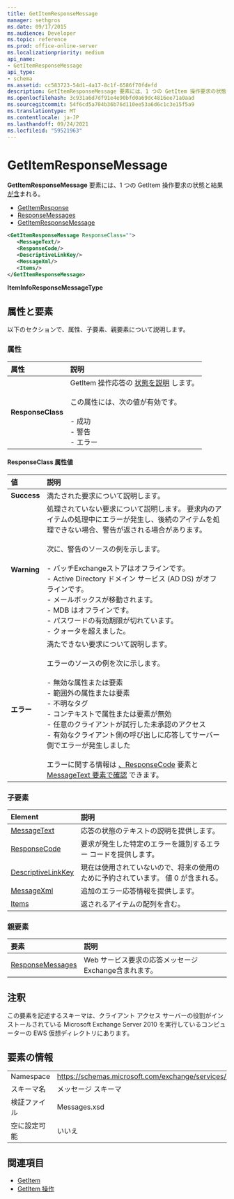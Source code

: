 ```yaml
---
title: GetItemResponseMessage
manager: sethgros
ms.date: 09/17/2015
ms.audience: Developer
ms.topic: reference
ms.prod: office-online-server
ms.localizationpriority: medium
api_name:
- GetItemResponseMessage
api_type:
- schema
ms.assetid: cc583723-54d1-4a17-8c1f-6586f70fdefd
description: GetItemResponseMessage 要素には、1 つの GetItem 操作要求の状態と結果が含まれる。
ms.openlocfilehash: 3c931a6d7df91e4e90bfd0a69dc4816ee71a0aad
ms.sourcegitcommit: 54f6cd5a704b36b76d110ee53a6d6c1c3e15f5a9
ms.translationtype: MT
ms.contentlocale: ja-JP
ms.lasthandoff: 09/24/2021
ms.locfileid: "59521963"
---
```

# <a name="getitemresponsemessage"></a>GetItemResponseMessage

**GetItemResponseMessage** 要素には、1 つの GetItem 操作要求の状態と結果 [が含](getitem-operation.md)まれる。 
  
- [GetItemResponse](getitemresponse.md) 
- [ResponseMessages](responsemessages.md)
- [GetItemResponseMessage](getitemresponsemessage.md)
  
```xml
<GetItemResponseMessage ResponseClass="">
   <MessageText/>
   <ResponseCode/>
   <DescriptiveLinkKey/>
   <MessageXml/>
   <Items/>
</GetItemResponseMessage>
```

**ItemInfoResponseMessageType**

## <a name="attributes-and-elements"></a>属性と要素

以下のセクションで、属性、子要素、親要素について説明します。
  
### <a name="attributes"></a>属性

|**属性**|**説明**|
|:-----|:-----|
|**ResponseClass** <br/> | GetItem 操作応答の [状態を説明](getitem-operation.md) します。 <br/><br/>この属性には、次の値が有効です。<br/><br/>- 成功<br/>- 警告<br/>- エラー |
   
#### <a name="responseclass-attribute-values"></a>ResponseClass 属性値

|**値**|**説明**|
|:-----|:-----|
|**Success** <br/> |満たされた要求について説明します。  <br/> |
|**Warning** <br/> | 処理されていない要求について説明します。 要求内のアイテムの処理中にエラーが発生し、後続のアイテムを処理できない場合、警告が返される場合があります。<br/><br/>次に、警告のソースの例を示します。<br/><br/>- バッチExchangeストアはオフラインです。<br/>- Active Directory ドメイン サービス (AD DS) がオフラインです。<br/>- メールボックスが移動されます。<br/>- MDB はオフラインです。<br/>- パスワードの有効期限が切れています。  <br/>- クォータを超えました。 |
|**エラー** <br/> | 満たできない要求について説明します。<br/><br/>エラーのソースの例を次に示します。<br/><br/>- 無効な属性または要素<br/>- 範囲外の属性または要素<br/>- 不明なタグ<br/>- コンテキストで属性または要素が無効<br/>- 任意のクライアントが試行した未承認のアクセス<br/>- 有効なクライアント側の呼び出しに応答してサーバー側でエラーが発生しました<br/><br/>エラーに関する情報は [、ResponseCode](responsecode.md) 要素と [MessageText 要素で確認](messagetext.md) できます。 |
   
### <a name="child-elements"></a>子要素

|**Element**|**説明**|
|:-----|:-----|
|[MessageText](messagetext.md) <br/> |応答の状態のテキストの説明を提供します。  <br/> |
|[ResponseCode](responsecode.md) <br/> |要求が発生した特定のエラーを識別するエラー コードを提供します。  <br/> |
|[DescriptiveLinkKey](descriptivelinkkey.md) <br/> |現在は使用されていないので、将来の使用のために予約されています。 値 0 が含まれる。  <br/> |
|[MessageXml](messagexml.md) <br/> |追加のエラー応答情報を提供します。  <br/> |
|[Items](items.md) <br/> |返されるアイテムの配列を含む。  <br/> |
   
### <a name="parent-elements"></a>親要素

|**要素**|**説明**|
|:-----|:-----|
|[ResponseMessages](responsemessages.md) <br/> |Web サービス要求の応答メッセージExchange含まれます。  <br/> |
   
## <a name="remarks"></a>注釈

この要素を記述するスキーマは、クライアント アクセス サーバーの役割がインストールされている Microsoft Exchange Server 2010 を実行しているコンピューターの EWS 仮想ディレクトリにあります。
  
## <a name="element-information"></a>要素の情報

|||
|:-----|:-----|
|Namespace  <br/> |https://schemas.microsoft.com/exchange/services/2006/messages  <br/> |
|スキーマ名  <br/> |メッセージ スキーマ  <br/> |
|検証ファイル  <br/> |Messages.xsd  <br/> |
|空に設定可能  <br/> |いいえ  <br/> |
   
## <a name="see-also"></a>関連項目

- [GetItem](getitem.md)
- [GetItem 操作](getitem-operation.md)

